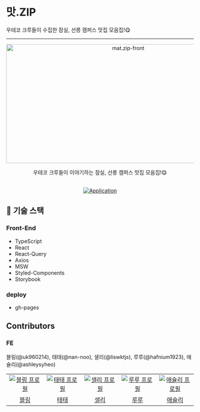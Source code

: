 # 맛.ZIP

우테코 크루들이 수집한
잠실, 선릉 캠퍼스 맛집 모음집!😋

---

<p align="center">
    <img src="https://socialify.git.ci/The-Fellowship-of-the-matzip/mat.zip-front/image?description=1&descriptionEditable=https%3A%2F%2Fmatzip.today%2F&font=Inter&logo=https%3A%2F%2Fmatzip.today%2Fstatic%2Fmedia%2Flogo.5bfb1883d1c5b6bcfb920cb3d917dd49.svg&theme=Dark" alt="mat.zip-front" width="640" height="320" />
</p>

<div align="center">
우테코 크루들이 이야기하는 잠실, 선릉 캠퍼스 맛집 모음집!😋
</div>
<br>
<div align="center">

[![Application](http://img.shields.io/badge/Application-blue?style=flat-square&logo=googlechrome&logoColor=white&link=https://https://gongcheck.day//)](https://matzip.today)

</div>

## 🔨 기술 스택

### Front-End

- TypeScript
- React
- React-Query
- Axios
- MSW
- Styled-Components
- Storybook

### deploy

- gh-pages

## Contributors

### FE

블링(@uk960214), 태태(@nan-noo), 샐리(@liswktjs), 루루(@hafnium1923), 애슐리(@ashleysyheo)

<table>
  <tr>
    <td align="center" width="150px">
      <a href="https://github.com/uk960214" target="_blank">
        <img src="https://avatars.githubusercontent.com/u/43166681?v=4" alt="블링 프로필" />
      </a>
    </td>
    <td align="center" width="150px">
      <a href="https://github.com/nan-noo" target="_blank">
        <img src="https://avatars.githubusercontent.com/u/54002105?v=4" alt="태태 프로필" />
      </a>
    </td>
    <td align="center" width="150px">
      <a href="https://github.com/liswktjs" target="_blank">
        <img src="https://avatars.githubusercontent.com/u/60773373?v=4" alt="샐리 프로필" />
      </a>
    </td>
    <td align="center" width="150px">
      <a href="https://github.com/hafnium1923" target="_blank">
        <img src="https://avatars.githubusercontent.com/u/79538610?v=4" alt="루루 프로필" />
      </a>
    </td>
    <td align="center" width="150px">
      <a href="https://github.com/ashleysyheo" target="_blank">
        <img src="https://avatars.githubusercontent.com/u/51967731?v=4" alt="애슐리 프로필" />
      </a>
    </td>
  </tr>
  <tr>
    <td align="center">
      <a href="https://github.com/uk960214" target="_blank">
        블링
      </a>
    </td>
     <td align="center">
      <a href="https://github.com/nan-noo" target="_blank">
        태태
      </a>
    </td> <td align="center">
      <a href="https://github.com/liswktjs" target="_blank">
       샐리
      </a>
    </td> <td align="center">
      <a href="https://github.com/hafnium1923" target="_blank">
       루루
      </a>
    </td> <td align="center">
      <a href="https://github.com/ashleysyheo" target="_blank">
        애슐리
      </a>
    </td>
  </tr>
</table>
